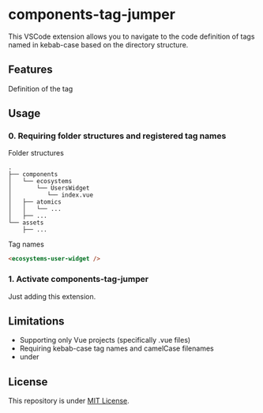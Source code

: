 # components-tag-jumper

This VSCode extension allows you to navigate to the code definition of tags named in kebab-case based on the directory structure.

## Features

Definition of the tag

## Usage

### 0. Requiring folder structures and registered tag names

Folder structures

```
.
├── components
│   └── ecosystems
│       └── UsersWidget
│          └── index.vue
│   ├── atomics
│   │   └── ...
│   ├── ...
└── assets
    ├── ...
```

Tag names

``` html
<ecosystems-user-widget /> 
```

### 1. Activate components-tag-jumper

Just adding this extension.

## Limitations

- Supporting only Vue projects (specifically .vue files)
- Requiring kebab-case tag names and camelCase filenames
- under

## License

This repository is under [MIT License](https://github.com/kokoichi206-sandbox/components-tag-jumper/blob/main/LICENSE).
